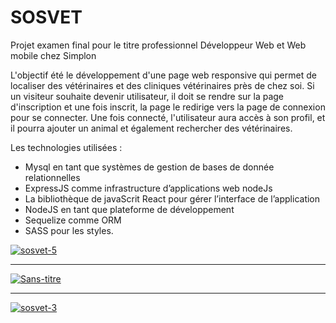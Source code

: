 # SOSVET

Projet examen final pour le titre professionnel Développeur Web et Web mobile chez Simplon

L'objectif été le développement d'une page web responsive qui permet de localiser des vétérinaires et des cliniques vétérinaires près de chez soi.
Si un visiteur souhaite devenir utilisateur, il doit se rendre sur la page d'inscription et une fois inscrit, la page le redirige vers la page de connexion pour se connecter.
Une fois connecté, l'utilisateur aura accès à son profil, et il pourra ajouter un animal et également rechercher des vétérinaires.

Les technologies utilisées : 

- Mysql en tant que systèmes de gestion de bases de donnée relationnelles
- ExpressJS comme infrastructure d’applications web nodeJs 
- La bibliothèque de javaScrit React pour gérer l’interface de l’application 
- NodeJS en tant que plateforme de développement
- Sequelize comme ORM
- SASS pour les styles.

<a href="https://ibb.co/S3vPkbZ"><img src="https://i.ibb.co/S3vPkbZ/sosvet-5.png" alt="sosvet-5" border="0"></a>

------------------------------------------------------------------------------------------------------------------------------------------------------------

<a href="https://ibb.co/qJZKvb7"><img src="https://i.ibb.co/qJZKvb7/Sans-titre.gif" alt="Sans-titre" border="0"></a>

------------------------------------------------------------------------------------------------------------------------------------------------------------

<a href="https://ibb.co/8KXqn1G"><img src="https://i.ibb.co/8KXqn1G/sosvet-3.png" alt="sosvet-3" border="0"></a>
